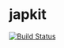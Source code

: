 japkit
======

[![Build Status](https://travis-ci.org/stefanocke/japkit.svg?branch=master)](https://travis-ci.org/stefanocke/japkit)
